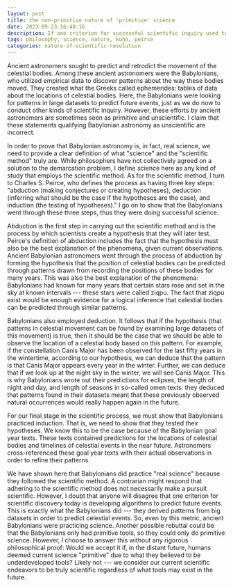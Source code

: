 ```yaml
---
layout: post
title: the non-primitive nature of 'primitive' science
date: 2023-09-23 16:40:16
description: If one criterion for successful scientific inquiry used today is developing algorithms for predicting future events, then weren’t the Babylonians doing successful science by our own criteria?
tags: philosophy, science, nature, kuhn, peirce
categories: nature-of-scientific-revolution
---
```


Ancient astronomers sought to predict and retrodict the movement of the celestial bodies. Among these ancient astronomers were the Babylonians, who utilized empirical data to discover patterns about the way these bodies moved. They created what the Greeks called ephemerides: tables of data about the locations of celestial bodies. Here, the Babylonians were looking for patterns in large datasets to predict future events, just as we do now to conduct other kinds of scientific inquiry. However, these efforts by ancient astronomers are sometimes seen as primitive and unscientific. I claim that these statements qualifying Babylonian astronomy as unscientific are incorrect.

In order to prove that Babylonian astronomy is, in fact, real science, we need to provide a clear definition of what "science" and the "scientific method" truly are. While philosophers have not collectively agreed on a solution to the demarcation problem, I define science here as any kind of study that employs the scientific method. As for the scientific method, I turn to Charles S. Peirce, who defines the process as having three key steps: "abduction (making conjectures or creating hypotheses), deduction (inferring what should be the case if the hypotheses are the case), and induction (the testing of hypotheses)." I go on to show that the Babylonians went through these three steps, thus they were doing successful science.

Abduction is the first step in carrying out the scientific method and is the process by which scientists create a hypothesis that they will later test. Peirce's definition of abduction includes the fact that the hypothesis must also be the best explanation of the phenomena, given current observations. Ancient Babylonian astronomers went through the process of abduction by forming the hypothesis that the position of celestial bodies can be predicted through patterns drawn from recording the positions of these bodies for many years. This was also the best explanation of the phenomena: Babylonians had known for many years that certain stars rose and set in the sky at known intervals --- these stars were called ziqpu. The fact that ziqpu exist would be enough evidence for a logical inference that celestial bodies can be predicted through similar patterns.

Babylonians also employed deduction. It follows that if the hypothesis (that patterns in celestial movement can be found by examining large datasets of this movement) is true, then it should be the case that we should be able to observe the location of a celestial body based on this pattern. For example, if the constellation Canis Major has been observed for the last fifty years in the wintertime, according to our hypothesis, we can deduce that the pattern is that Canis Major appears every year in the winter. Further, we can deduce that if we look up at the night sky in the winter, we will see Canis Major. This is why Babylonians wrote out their predictions for eclipses, the length of night and day, and length of seasons in so-called omen texts: they deduced that patterns found in their datasets meant that these previously observed natural occurrences would really happen again in the future.

For our final stage in the scientific process, we must show that Babylonians practiced induction. That is, we need to show that they tested their hypotheses. We know this to be the case because of the Babylonian goal year texts. These texts contained predictions for the locations of celestial bodies and timelines of celestial events in the near future. Astronomers cross-referenced these goal year texts with their actual observations in order to refine their patterns.

We have shown here that Babylonians did practice "real science" because they followed the scientific method. A contrarian might respond that adhering to the scientific method does not necessarily make a pursuit scientific. However, I doubt that anyone will disagree that one criterion for scientific discovery today is developing algorithms to predict future events. This is exactly what the Babylonians did --- they derived patterns from big datasets in order to predict celestial events. So, even by this metric, ancient Babylonians were practicing science. Another possible rebuttal could be that the Babylonians only had primitive tools, so they could only do primitive science. However, I choose to answer this without any rigorous philosophical proof: Would we accept it if, in the distant future, humans deemed current science "primitive" due to what they believed to be underdeveloped tools? Likely not --- we consider our current scientific endeavors to be truly scientific regardless of what tools may exist in the future.